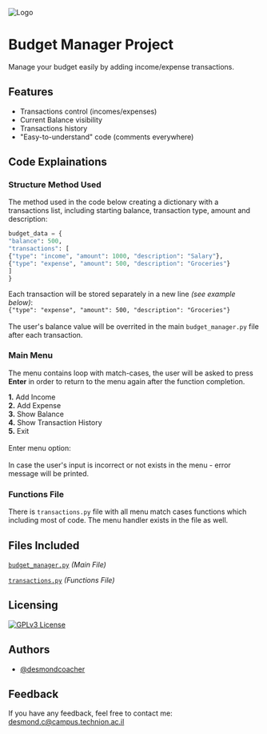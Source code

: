 
![Logo](https://png.pngtree.com/png-vector/20220910/ourmid/pngtree-budgeting-icon-png-image_6145091.png)


# Budget Manager Project

Manage your budget easily by adding income/expense transactions.


## Features

- Transactions control (incomes/expenses)
- Current Balance visibility
- Transactions history
- "Easy-to-understand" code (comments everywhere)


## Code Explainations
### Structure Method Used

The method used in the code below creating a dictionary with a transactions list, including starting balance, transaction type, amount and description:
```python
budget_data = {
"balance": 500,
"transactions": [
{"type": "income", "amount": 1000, "description": "Salary"},
{"type": "expense", "amount": 500, "description": "Groceries"}
]
}
```
Each transaction will be stored separately in a new line *(see example below)*:<br>
```{"type": "expense", "amount": 500, "description": "Groceries"}```<br><br>
The user's balance value will be overrited in the main ```budget_manager.py``` file after each transaction.

### Main Menu
The menu contains loop with match-cases, the user will be asked to press **Enter** in order to return to the menu again after the function completion.

**1.** Add Income<br>
**2.** Add Expense<br>
**3.** Show Balance<br>
**4.** Show Transaction History<br>
**5.** Exit<br><br>
Enter menu option:<br><br>
In case the user's input is incorrect or not exists in the menu - error message will be printed.
### Functions File
There is ```transactions.py``` file with all menu match cases functions which including most of code. The menu handler exists in the file as well.


## Files Included

[```budget_manager.py```](https://github.com/desmondcoacher/budget_manager/blob/main/budget_manager.py) *(Main File)*

[```transactions.py```](https://github.com/desmondcoacher/budget_manager/blob/main/transactions.py) *(Functions File)*


## Licensing

[![GPLv3 License](https://img.shields.io/badge/License-GPL%20v3-yellow.svg)](https://github.com/desmondcoacher/budget_manager/blob/main/LICENSE)



## Authors

- [@desmondcoacher](https://github.com/desmondcoacher)


## Feedback

If you have any feedback, feel free to contact me: desmond.c@campus.technion.ac.il


